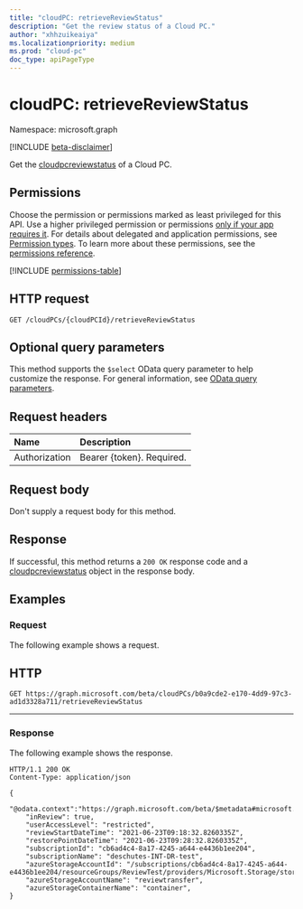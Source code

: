 ```yaml
---
title: "cloudPC: retrieveReviewStatus"
description: "Get the review status of a Cloud PC."
author: "xhhzuikeaiya"
ms.localizationpriority: medium
ms.prod: "cloud-pc"
doc_type: apiPageType
---
```


# cloudPC: retrieveReviewStatus

Namespace: microsoft.graph

[!INCLUDE [beta-disclaimer](../../includes/beta-disclaimer.md)]

Get the [cloudpcreviewstatus](..\resources\cloudpcreviewstatus.md) of a  Cloud PC.

## Permissions

Choose the permission or permissions marked as least privileged for this API. Use a higher privileged permission or permissions [only if your app requires it](/graph/permissions-overview#best-practices-for-using-microsoft-graph-permissions). For details about delegated and application permissions, see [Permission types](/graph/permissions-overview#permission-types). To learn more about these permissions, see the [permissions reference](/graph/permissions-reference).

<!-- { "blockType": "permissions", "name": "cloudpc_retrievereviewstatus" } -->
[!INCLUDE [permissions-table](../includes/permissions/cloudpc-retrievereviewstatus-permissions.md)]

## HTTP request

<!-- {
  "blockType": "ignored",
}
-->

``` http
GET /cloudPCs/{cloudPCId}/retrieveReviewStatus
```

## Optional query parameters

This method supports the `$select` OData query parameter to help customize the response. For general information, see [OData query parameters](https://learn.microsoft.com/en-us/graph/query-parameters?tabs=http).

## Request headers

|Name        |Description         |
|:---------- |:------------------ |
|Authorization|Bearer {token}. Required.|

## Request body

Don't supply a request body for this method.

## Response

If successful, this method returns a `200 OK` response code and a [cloudpcreviewstatus](../resources/cloudpcreviewstatus.md) object in the response body.

## Examples

### Request

The following example shows a request.


## HTTP
<!-- {
  "blockType": "request",
  "name": "cloudpc.retrieveReviewStatus",
}
-->

``` http
GET https://graph.microsoft.com/beta/cloudPCs/b0a9cde2-e170-4dd9-97c3-ad1d3328a711/retrieveReviewStatus
```

---

### Response

The following example shows the response.

<!-- {
  "blockType": "response",
  "truncated": true,
  "@odata.type": "string",
}
-->

``` http
HTTP/1.1 200 OK
Content-Type: application/json

{
    "@odata.context":"https://graph.microsoft.com/beta/$metadata#microsoft.graph.cloudPcReviewStatus",
    "inReview": true,
    "userAccessLevel": "restricted",
    "reviewStartDateTime": "2021-06-23T09:18:32.8260335Z",
    "restorePointDateTime": "2021-06-23T09:28:32.8260335Z",
    "subscriptionId": "cb6ad4c4-8a17-4245-a644-e4436b1ee204",
    "subscriptionName": "deschutes-INT-DR-test",
    "azureStorageAccountId": "/subscriptions/cb6ad4c4-8a17-4245-a644-e4436b1ee204/resourceGroups/ReviewTest/providers/Microsoft.Storage/storageAccounts/reviewtransfer",
    "azureStorageAccountName": "reviewtransfer",
    "azureStorageContainerName": "container",
}
```